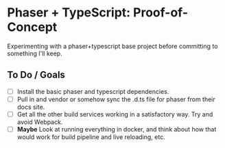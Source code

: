 # Phaser + TypeScript: Proof-of-Concept

Experimenting with a phaser+typescript base project before committing to something I'll keep.


## To Do / Goals

- [ ] Install the basic phaser and typescript dependencies.
- [ ] Pull in and vendor or somehow sync the .d.ts file for phaser from their docs site.
- [ ] Get all the other build services working in a satisfactory way. Try and avoid Webpack.
- [ ] **Maybe** Look at running everything in docker, and think about how that would work for build pipeline and live reloading, etc.
